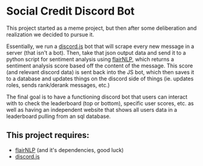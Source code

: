 # Social Credit Discord Bot

This project started as a meme project, but then after some deliberation and realization we decided to pursue it.

Essentially, we run a [discord.js](https://discord.js.org/#/) bot that will scrape every new message in a server (that isn't a bot).
Then, take that json output data and send it to a python script for sentiment analysis using [flairNLP](https://github.com/flairNLP/flair), which returns a sentiment analysis score based off the content of the message.
This score (and relevant discord data) is sent back into the JS bot, which then saves it to a database and updates things on the discord side of things (ie. updates roles, sends rank/derank messages, etc.)

The final goal is to have a functioning discord bot that users can interact with to check the leaderboard (top or bottom), specific user scores, etc. as well as having an independent website that shows all users data in a leaderboard pulling from an sql database.

## This project requires:

- [flairNLP](https://github.com/flairNLP/flair) (and it's dependencies, good luck)
- [discord.js](https://discord.js.org/#/)

